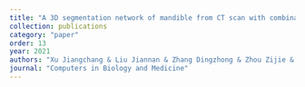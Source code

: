 ```yaml
---
title: "A 3D segmentation network of mandible from CT scan with combination of multiple convolutional modules and edge supervision in mandibular reconstruction"
collection: publications
category: "paper"
order: 13
year: 2021
authors: "Xu Jiangchang & Liu Jiannan & Zhang Dingzhong & Zhou Zijie & Zhang Chenping & Chen Xiaojun"
journal: "Computers in Biology and Medicine"
---
```

